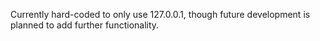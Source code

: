Currently hard-coded to only use 127.0.0.1, though future development is planned to add further functionality.
